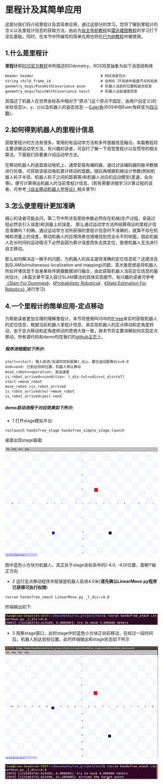 # 里程计及其简单应用

这部分我们将介绍里程计及其简单应用，通过这部分的学习，您将了解到里程计的含义以及里程计信息的获取方法，由此为[自主导航教程](http://wiki.hfreetech.org/docs/Tutorial/2.1-Navigation.html)和[雷达建图教程](http://wiki.hfreetech.org/docs/Tutorial/2.1-Mapping.html)的学习打下坚实基础。同时，在本节中所编写的简单应用也将在[行为树教程](http://wiki.hfreetech.org/docs/Tutorial/Advanced/Behavior-tree/)中被使用。



## 1.什么是里程计

**里程计**即[ROS官方教程](http://wiki.ros.org/navigation/Tutorials/RobotSetup/Odom)中所描述的Odometry，ROS将其抽象为如下消息结构体

```
Header header								# ROS消息包头
string child_frame_id						# 在ROS TF系统中底盘节点的名称
geometry_msgs/PoseWithCovariance pose		# 机器人当前的位置和姿态信息
geometry_msgs/TwistWithCovariance twist		# 机器人当前速度信息
```

其描述了机器人在世界坐标系中相对于"原点"(这个原点不固定，由用户自定义)的坐标信息(x，y，z)以及机器人的姿态信息---[Euler角](https://en.wikipedia.org/wiki/Euler_angles)(ROS中将Euler角转变为[四元数](https://en.wikipedia.org/wiki/Quaternion))。



## 2.如何得到机器人的里程计信息

获取里程计的方法有很多，常用的有运动学方法和多传感器信息融合。本篇教程将主要讲解运动学方法，有兴趣的读者，可自行了解一下视觉里程计以及惯导的相关算法，下面我们将着重介绍运动学方法。

在移动机器人的底盘驱动电机上，通常安装有编码器，通过对该编码器的脉冲数据进行处理，可获取该驱动电机累计转动的度数。随后再根据机械设计参数(例如机器人轮子半径，机器人轮子之间的距离等)和机器人对应的运动模型(差速，全向等)，便可计算得出机器人的当前里程计信息。(若有需要详细学习计算过程的读者，可参考[《自主移动机器人学导论》](https://baike.baidu.com/item/%E8%87%AA%E4%B8%BB%E7%A7%BB%E5%8A%A8%E6%9C%BA%E5%99%A8%E4%BA%BA%E5%AF%BC%E8%AE%BA/4461700)相关章节)



## 3.怎么使里程计更加准确

细心的读者可能会问，第二节中所涉及那些参数必然存在机械(生产过程，安装过程必然会引入误差)和测量上的误差， 那么通过运动学方法所结算得出的里程计信息准确吗？的确，通过运动学方法所获得的里程计信息时不准确的，就算不存在机械和测量上的误差，移动机器人的应用场景也很难找到完全水平的地面，因此机器人在长时间的运动情况下必然会因为累计误差而失去其定位，致使机器人无法进行自主移动。

那么如何解决这一棘手的问题，为机器人的自主提供准确的定位信息呢？这便涉及到SLAM(simultaneous localization and mapping)问题，其大致思想是将机器人所处环境信息于自身某些传感器数据进行融合，由此获取机器人当前定位信息的最优估计。(本篇文章不深入探讨SLAM算法的具体实现细节，有兴趣的读者可参考[《Slam For Dummies》](https://ocw.mit.edu/courses/aeronautics-and-astronautics/16-412j-cognitive-robotics-spring-2005/projects/1aslam_blas_repo.pdf)、[《Probabilistic Robotics》](https://docs.ufpr.br/~danielsantos/ProbabilisticRobotics.pdf)、[《State Estimation For Robotics》](http://asrl.utias.utoronto.ca/~tdb/bib/barfoot_ser17.pdf)进行学习)



## 4.一个里程计的简单应用-定点移动

为帮助读者更加合理的理解里程计，本节将使用ROS中的[tf tree](http://wiki.ros.org/tf/Tutorials)来实时获取机器人的定位信息，根据当前机器人里程计信息，来实现机器人的定点移动和定角度转动，由于定点移动和定角度转动的思想大致一致，故本节将主要讲解如何实现定点移动，所有源代码和demo均在我们的[github主页](https://github.com/HANDS-FREE/handsfree/tree/master/handsfree_smach)上。

##### 程序流程图如下所示:

```flow
start=>start: 输入前进/后退的目标距离t_dis，置已运动距离dis=0.0
end=>end: 已到达目标位置，机器人停止移动
move_robot=>operation: 发送速度
is_robot_arrived=>condition: t_dis-tol<=dis<=t_dis+tol?
start->move_robot
move_robot->is_robot_arrived
is_robot_arrived(no)->move_robot
is_robot_arrived(yes)->end

```

##### demo启动流程于对应效果如下所示:

* 1 打开stage模拟平台:

```
roslaunch handsfree_stage handsfree_simple_stage.launch
```

桌面出现stage画面:

![](odometry_demo_start.png)

图中蓝色小方块为机器人，其正处于stage坐标系中的(-4.0, -4.0)位置，面朝Y轴正方向



* 2 运行定点移动程序并赋值是机器人前进4.0米(**请先确认LinearMove.py程序已获得可执行权限**)

```
rosrun handsfree_smach LinearMove.py _t_dis:=4.0 
```

终端输出如下:

![](command_start.png)



* 3 观察stage窗口，此时stage中的蓝色小方块正向前移动，在经过一段时间后，机器人到达目标位置。此时终端输出和stage状态如下所示

![](odometry_demo_end.png)

![](command_end.png)